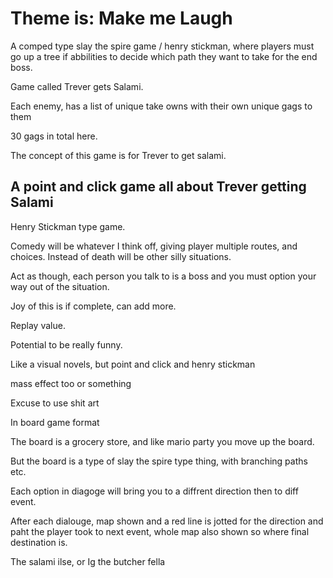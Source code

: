 # Theme is: Make me Laugh

A comped type slay the spire game / henry stickman, where players must go up a tree if abbilities to decide which path they want to take for the end boss. 

Game called Trever gets Salami.

Each enemy, has a list of unique take owns with their own unique gags to them 

30 gags in total here. 

The concept of this game is for Trever to get salami. 

## A point and click game all about Trever getting Salami  
  
Henry Stickman type game.  
  
Comedy will be whatever I think off, giving player multiple routes, and choices. Instead of death will be other silly situations.  
  
Act as though, each person you talk to is a boss and you must option your way out of the situation.  
  
Joy of this is if complete, can add more.  
  
Replay value.  
  
Potential to be really funny.  
  
Like a visual novels, but point and click and henry stickman  
  
mass effect too or something  
  
Excuse to use shit art  
  
In board game format  
  
The board is a grocery store, and like mario party you move up the board.  
  
But the board is a type of slay the spire type thing, with branching paths etc.  
  
Each option in diagoge will bring you to a diffrent direction then to diff event.  
  
After each dialouge, map shown and a red line is jotted for the direction and paht the player took to next event, whole map also shown so where final destination is.  
  
The salami ilse, or Ig the butcher fella